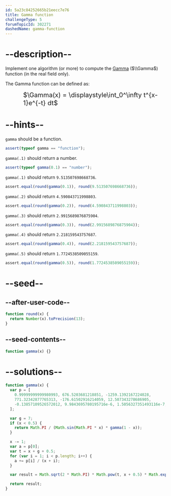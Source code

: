 ```yaml
---
id: 5a23c84252665b21eecc7e76
title: Gamma function
challengeType: 5
forumTopicId: 302271
dashedName: gamma-function
---
```


# --description--

Implement one algorithm (or more) to compute the [Gamma](<https://en.wikipedia.org/wiki/Gamma function>) ($\\Gamma$) function (in the real field only).

The Gamma function can be defined as:

<div style='padding-left: 4em;'><big><big>$\Gamma(x) = \displaystyle\int_0^\infty t^{x-1}e^{-t} dt$</big></big></div>

# --hints--

`gamma` should be a function.

```js
assert(typeof gamma == "function");
```

`gamma(.1)` should return a number.

```js
assert(typeof gamma(0.1) == "number");
```

`gamma(.1)` should return `9.513507698668736`.

```js
assert.equal(round(gamma(0.1)), round(9.513507698668736));
```

`gamma(.2)` should return `4.590843711998803`.

```js
assert.equal(round(gamma(0.2)), round(4.590843711998803));
```

`gamma(.3)` should return `2.9915689876875904`.

```js
assert.equal(round(gamma(0.3)), round(2.9915689876875904));
```

`gamma(.4)` should return `2.218159543757687`.

```js
assert.equal(round(gamma(0.4)), round(2.218159543757687));
```

`gamma(.5)` should return `1.7724538509055159`.

```js
assert.equal(round(gamma(0.5)), round(1.7724538509055159));
```

# --seed--

## --after-user-code--

```js
function round(x) {
  return Number(x).toPrecision(13);
}
```

## --seed-contents--

```js
function gamma(x) {}
```

# --solutions--

```js
function gamma(x) {
  var p = [
    0.99999999999980993, 676.5203681218851, -1259.1392167224028,
    771.32342877765313, -176.61502916214059, 12.507343278686905,
    -0.13857109526572012, 9.9843695780195716e-6, 1.5056327351493116e-7,
  ];

  var g = 7;
  if (x < 0.5) {
    return Math.PI / (Math.sin(Math.PI * x) * gamma(1 - x));
  }

  x -= 1;
  var a = p[0];
  var t = x + g + 0.5;
  for (var i = 1; i < p.length; i++) {
    a += p[i] / (x + i);
  }

  var result = Math.sqrt(2 * Math.PI) * Math.pow(t, x + 0.5) * Math.exp(-t) * a;

  return result;
}
```
